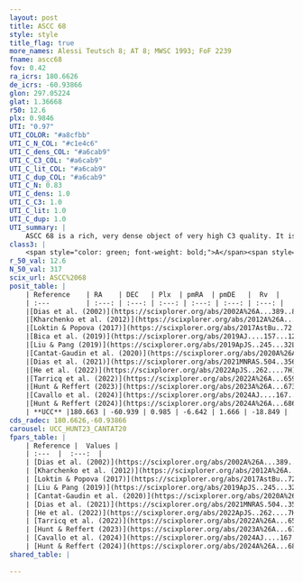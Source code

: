 ```yaml
---
layout: post
title: ASCC 68
style: style
title_flag: true
more_names: Alessi Teutsch 8; AT 8; MWSC 1993; FoF 2239
fname: ascc68
fov: 0.42
ra_icrs: 180.6626
de_icrs: -60.93866
glon: 297.05224
glat: 1.36668
r50: 12.6
plx: 0.9846
UTI: "0.97"
UTI_COLOR: "#a8cfbb"
UTI_C_N_COL: "#c1e4c6"
UTI_C_dens_COL: "#a6cab9"
UTI_C_C3_COL: "#a6cab9"
UTI_C_lit_COL: "#a6cab9"
UTI_C_dup_COL: "#a6cab9"
UTI_C_N: 0.83
UTI_C_dens: 1.0
UTI_C_C3: 1.0
UTI_C_lit: 1.0
UTI_C_dup: 1.0
UTI_summary: |
    ASCC 68 is a rich, very dense object of very high C3 quality. It is very well-studied in the literature.
class3: |
    <span style="color: green; font-weight: bold;">A</span><span style="color: green; font-weight: bold;">A</span>
r_50_val: 12.6
N_50_val: 317
scix_url: ASCC%2068
posit_table: |
    | Reference    | RA    | DEC   | Plx  | pmRA  | pmDE   |  Rv  |
    | :---         | :---: | :---: | :---: | :---: | :---: | :---: |
    |[Dias et al. (2002)](https://scixplorer.org/abs/2002A%26A...389..871D) | 180.729 | -60.925 | -- | -4.71 | -0.11 | -- |
    |[Kharchenko et al. (2012)](https://scixplorer.org/abs/2012A%26A...543A.156K) | 180.713 | -60.92 | -- | -4.63 | 3.0 | -- |
    |[Loktin & Popova (2017)](https://scixplorer.org/abs/2017AstBu..72..257L) | 180.735 | -60.924 | -- | -3.579 | -1.817 | -- |
    |[Bica et al. (2019)](https://scixplorer.org/abs/2019AJ....157...12B) | 180.73 | -60.928 | -- | -- | -- | -- |
    |[Liu & Pang (2019)](https://scixplorer.org/abs/2019ApJS..245...32L) | 180.66 | -60.94 | 0.972 | -6.611 | 1.627 | -- |
    |[Cantat-Gaudin et al. (2020)](https://scixplorer.org/abs/2020A%26A...640A...1C) | 180.649 | -60.935 | 0.967 | -6.625 | 1.63 | -- |
    |[Dias et al. (2021)](https://scixplorer.org/abs/2021MNRAS.504..356D) | 180.649 | -60.948 | 0.971 | -6.629 | 1.636 | -15.38 |
    |[He et al. (2022)](https://scixplorer.org/abs/2022ApJS..262....7H) | 180.662 | -60.938 | 0.991 | -6.64 | 1.681 | -- |
    |[Tarricq et al. (2022)](https://scixplorer.org/abs/2022A%26A...659A..59T) | 180.671 | -60.902 | 0.982 | -6.647 | 1.667 | -- |
    |[Hunt & Reffert (2023)](https://scixplorer.org/abs/2023A%26A...673A.114H) | 180.703 | -60.953 | 0.989 | -6.645 | 1.672 | -23.68 |
    |[Cavallo et al. (2024)](https://scixplorer.org/abs/2024AJ....167...12C) | 180.672 | -60.955 | 0.989 | -- | -- | -- |
    |[Hunt & Reffert (2024)](https://scixplorer.org/abs/2024A%26A...686A..42H) | 180.703 | -60.953 | 0.989 | -6.645 | 1.672 | -23.68 |
    | **UCC** |180.663 | -60.939 | 0.985 | -6.642 | 1.666 | -18.849 | 
cds_radec: 180.6626,-60.93866
carousel: UCC_HUNT23_CANTAT20
fpars_table: |
    | Reference |  Values |
    | :---  |  :---:  |
    | [Dias et al. (2002)](https://scixplorer.org/abs/2002A%26A...389..871D) | `E(B-V)=0.1, Dist=650.0, Age=8.65` |
    | [Kharchenko et al. (2012)](https://scixplorer.org/abs/2012A%26A...543A.156K) | `e_bv=0.094, distance=920, log_age=8.6` |
    | [Loktin & Popova (2017)](https://scixplorer.org/abs/2017AstBu..72..257L) | `E(B-V)=0.197, Dmod=9.442, logt=8.264` |
    | [Liu & Pang (2019)](https://scixplorer.org/abs/2019ApJS..245...32L) | `Age=0.093, Z=0.25` |
    | [Cantat-Gaudin et al. (2020)](https://scixplorer.org/abs/2020A%26A...640A...1C) | `AVNN=0.49, DMNN=9.98, AgeNN=8.07` |
    | [Dias et al. (2021)](https://scixplorer.org/abs/2021MNRAS.504..356D) | `Av=0.63, Dist=974, logage=8.279, [Fe/H]=0.154` |
    | [He et al. (2022)](https://scixplorer.org/abs/2022ApJS..262....7H) | `A0=0.85, logAge=7.9` |
    | [Tarricq et al. (2022)](https://scixplorer.org/abs/2022A%26A...659A..59T) | `Dist=959, logAgeNN=8.06` |
    | [Hunt & Reffert (2023)](https://scixplorer.org/abs/2023A%26A...673A.114H) | `AV50=0.482, diffAV50=0.776, MOD50=9.891, logAge50=8.126` |
    | [Cavallo et al. (2024)](https://scixplorer.org/abs/2024AJ....167...12C) | `AV50=0.47, dMod50=9.96, logAge50=8.57, [Fe/H]50=0.4` |
    | [Hunt & Reffert (2024)](https://scixplorer.org/abs/2024A%26A...686A..42H) | `MassJ=1183.56` |
shared_table: |
    
---
```


